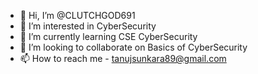 - 👋 Hi, I’m @CLUTCHGOD691
- 👀 I’m interested in CyberSecurity
- 🌱 I’m currently learning CSE CyberSecurity
- 💞️ I’m looking to collaborate on Basics of CyberSecurity
- 📫 How to reach me - tanujsunkara89@gmail.com

<!---
CLUTCHGOD691/CLUTCHGOD691 is a ✨ special ✨ repository because its `README.md` (this file) appears on your GitHub profile.
You can click the Preview link to take a look at your changes.
--->
